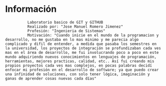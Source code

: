 # Información
              Laboratorio basico de GIT y GITHUB
              Realizado por: "Jose Manuel Romero Jimenez"
              Profesión: "Ingenieria de Sistemas"
              Motivación: "Cuando inicie en el mundo de la programacion y desarrollo, no me gustaba en lo mas minimo y me parecia algo complicado y difil de entender, a medida que pasaba los semestres en la universidad, los proyectos de integración se profundizaban cada ves mas en el área de desarrollo, me fui involucrando poco a poco en este mundo adquiriendo nuevos conocimientos en lenguajes de programación, herramientas, mejores practicas, calidad, etc.. Así fui creando mis propios proyectos cada ves mas complejos, en pocas palabras decidí enfocar mi profesión en el desarrollo de software; ya que puedo crear una infinidad de soluciones, con solo tener lógica, imaginación y ganas de aprender cosas nuevas cada días"